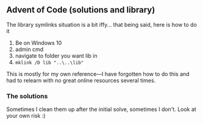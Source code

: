 ## Advent of Code (solutions and library)

The library symlinks situation is a bit iffy... that being said, here is how to do it
1. Be on Windows 10
2. admin cmd
3. navigate to folder you want lib in
4. `mklink /D lib "..\..\lib"`

This is mostly for my own reference—I have forgotten how to do this and had to relearn with no great online resources several times.

### The solutions
Sometimes I clean them up after the initial solve, sometimes I don't. Look at your own risk :)